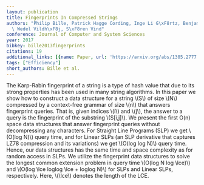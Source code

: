 ```yaml
---
layout: publication
title: Fingerprints In Compressed Strings
authors: "Philip Bille, Patrick Hagge Cording, Inge Li G\xF8rtz, Benjamin Sach, Hjalte\
  \ Wedel Vildh\xF8j, S\xF8ren Vind"
conference: Journal of Computer and System Sciences
year: 2017
bibkey: bille2013fingerprints
citations: 19
additional_links: [{name: Paper, url: 'https://arxiv.org/abs/1305.2777'}]
tags: ["Efficiency"]
short_authors: Bille et al.
---
```

The Karp-Rabin fingerprint of a string is a type of hash value that due to
its strong properties has been used in many string algorithms. In this paper we
show how to construct a data structure for a string \\(S\\) of size \\(N\\) compressed
by a context-free grammar of size \\(n\\) that answers fingerprint queries. That
is, given indices \\(i\\) and \\(j\\), the answer to a query is the fingerprint of the
substring \\(S[i,j]\\). We present the first O(n) space data structures that answer
fingerprint queries without decompressing any characters. For Straight Line
Programs (SLP) we get \\(O(log N)\\) query time, and for Linear SLPs (an SLP
derivative that captures LZ78 compression and its variations) we get \\(O(log
log N)\\) query time. Hence, our data structures has the same time and space
complexity as for random access in SLPs. We utilize the fingerprint data
structures to solve the longest common extension problem in query time \\(O(log
N log \lce)\\) and \\(O(log \lce loglog \lce + loglog N)\\) for SLPs and Linear
SLPs, respectively. Here, \\(\lce\\) denotes the length of the LCE.